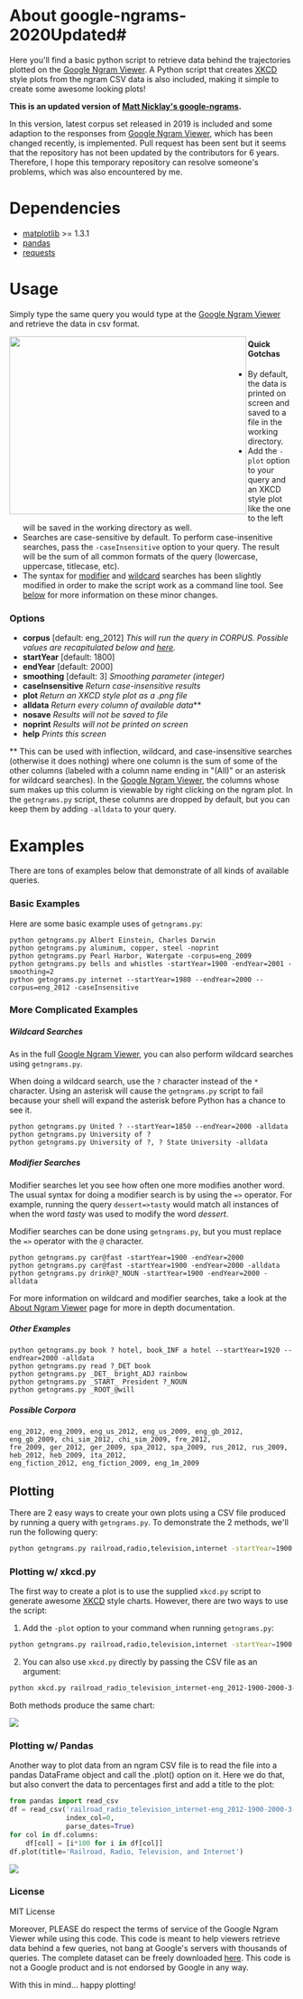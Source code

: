 # About google-ngrams-2020Updated#

Here you'll find a basic python script to retrieve data behind the trajectories plotted on the [Google Ngram Viewer](http://books.google.com/ngrams). A Python script that creates [XKCD](http://www.xkcd.com) style plots from the ngram CSV data is also included, making it simple to create some awesome looking plots!

**This is an updated version of [Matt Nicklay's google-ngrams](https://github.com/econpy/google-ngrams).** 

In this version, latest corpus set released in 2019 is included and some adaption to the responses from [Google Ngram Viewer](http://books.google.com/ngrams), which has been changed recently, is implemented. Pull request has been sent but it seems that the repository has not been updated by the contributors for 6 years. Therefore, I hope this temporary repository can resolve someone's problems, which was also encountered by me.

# Dependencies

* [matplotlib](http://github.com/matplotlib/matplotlib) >= 1.3.1
* [pandas](http://github.com/pydata/pandas)
* [requests](http://github.com/kennethreitz/requests)


# Usage #

Simply type the same query you would type at the [Google Ngram Viewer](http://books.google.com/ngrams) and retrieve the data in csv format.

<img src="https://s3.amazonaws.com/ngramplots/xkcd_demo3.png" height="315" width="420" align="left">

#### Quick Gotchas ####

 * By default, the data is printed on screen and saved to a file in the working directory.
 * Add the `-plot` option to your query and an XKCD style plot like the one to the left will be saved in the working directory as well.
 * Searches are case-sensitive by default. To perform case-insenitive searches, pass the `-caseInsensitive` option to your query. The result will be the sum of all common formats of the query (lowercase, uppercase, titlecase, etc).
 * The syntax for [modifier](#modifier-searches) and [wildcard](#wildcard-searches) searches has been slightly modified in order to make the script work as a command line tool. See [below](#more-complicated-examples) for more information on these minor changes.


### Options ###
  * **corpus** [default: eng_2012] *This will run the query in CORPUS. Possible values are recapitulated below and [here](http://books.google.com/ngrams/info).*
  * **startYear** [default: 1800]
  * **endYear** [default: 2000]
  * **smoothing** [default: 3] *Smoothing parameter (integer)*
  * **caseInsensitive** *Return case-insensitive results*
  * **plot** *Return an XKCD style plot as a .png file*
  * **alldata** *Return every column of available data***
  * **nosave** *Results will not be saved to file*
  * **noprint** *Results will not be printed on screen*
  * **help** *Prints this screen*

\*\* This can be used with inflection, wildcard, and case-insensitive searches (otherwise it does nothing) where one column is the sum of some of the other columns (labeled with a column name ending in "(All)" or an asterisk for wildcard searches). In the [Google Ngram Viewer](http://books.google.com/ngrams), the columns whose sum makes up this column is viewable by right clicking on the ngram plot. In the `getngrams.py` script, these columns are dropped by default, but you can keep them by adding `-alldata` to your query.

# Examples #

There are tons of examples below that demonstrate of all kinds of available queries.

### Basic Examples ###

Here are some basic example uses of `getngrams.py`:

```
python getngrams.py Albert Einstein, Charles Darwin
python getngrams.py aluminum, copper, steel -noprint
python getngrams.py Pearl Harbor, Watergate -corpus=eng_2009
python getngrams.py bells and whistles -startYear=1900 -endYear=2001 -smoothing=2
python getngrams.py internet --startYear=1980 --endYear=2000 --corpus=eng_2012 -caseInsensitive
```

### More Complicated Examples ###

##### Wildcard Searches #####

As in the full [Google Ngram Viewer](http://books.google.com/ngrams), you can also perform wildcard searches using `getngrams.py`.

When doing a wildcard search, use the `?` character instead of the `*` character. Using an asterisk will cause the `getngrams.py` script to fail because your shell will expand the asterisk before Python has a chance to see it.

```
python getngrams.py United ? --startYear=1850 --endYear=2000 -alldata
python getngrams.py University of ?
python getngrams.py University of ?, ? State University -alldata
```

##### Modifier Searches #####

Modifier searches let you see how often one more modifies another word. The usual syntax for doing a modifier search is by using the `=>` operator. For example, running the query `dessert=>tasty` would match all instances of when the word *tasty* was used to modify the word *dessert*.

Modifier searches can be done using `getngrams.py`, but you must replace the `=>` operator with the `@` character.

```
python getngrams.py car@fast -startYear=1900 -endYear=2000
python getngrams.py car@fast -startYear=1900 -endYear=2000 -alldata
python getngrams.py drink@?_NOUN -startYear=1900 -endYear=2000 -alldata
```

For more information on wildcard and modifier searches, take a look at the [About Ngram Viewer](https://books.google.com/ngrams/info) page for more in depth documentation.

##### Other Examples #####

```
python getngrams.py book ? hotel, book_INF a hotel --startYear=1920 --endYear=2000 -alldata
python getngrams.py read ?_DET book
python getngrams.py _DET_ bright_ADJ rainbow
python getngrams.py _START_ President ?_NOUN
python getngrams.py _ROOT_@will
```

##### Possible Corpora #####

```
eng_2012, eng_2009, eng_us_2012, eng_us_2009, eng_gb_2012, eng_gb_2009, chi_sim_2012, chi_sim_2009, fre_2012,
fre_2009, ger_2012, ger_2009, spa_2012, spa_2009, rus_2012, rus_2009, heb_2012, heb_2009, ita_2012,
eng_fiction_2012, eng_fiction_2009, eng_1m_2009
```

## Plotting ##

There are 2 easy ways to create your own plots using a CSV file produced by running a query with `getngrams.py`. To demonstrate the 2 methods, we'll run the following query:

```bash
python getngrams.py railroad,radio,television,internet -startYear=1900 -endYear=2000 -caseInsensitive
```

### Plotting w/ xkcd.py ###

The first way to create a plot is to use the supplied `xkcd.py` script to generate awesome [XKCD](http://www.xkcd.com) style charts. However, there are two ways to use the script:

  1. Add the `-plot` option to your command when running `getngrams.py`:

  ```bash
  python getngrams.py railroad,radio,television,internet -startYear=1900 -endYear=2000 -plot -caseInsensitive
  ```

  2. You can also use `xkcd.py` directly by passing the CSV file as an argument:

  ```bash
  python xkcd.py railroad_radio_television_internet-eng_2012-1900-2000-3-caseInsensitive.csv
  ```

Both methods produce the same chart:

![](https://s3.amazonaws.com/ngramplots/xkcd_example.png)


### Plotting w/ Pandas ###

Another way to plot data from an ngram CSV file is to read the file into a pandas DataFrame object and call the .plot() option on it. Here we do that, but also convert the data to percentages first and add a title to the plot:

```python
from pandas import read_csv
df = read_csv('railroad_radio_television_internet-eng_2012-1900-2000-3-caseInsensitive.csv',
              index_col=0,
              parse_dates=True)
for col in df.columns:
    df[col] = [i*100 for i in df[col]]
df.plot(title='Railroad, Radio, Television, and Internet')
```

![](https://s3.amazonaws.com/ngramplots/pandas_simple.png)

### License ###
MIT License

Moreover, PLEASE do respect the terms of service of the Google Ngram Viewer while using this code. This code is meant to help viewers retrieve data behind a few queries, not bang at Google's servers with thousands of queries. The complete dataset can be freely downloaded [here](http://storage.googleapis.com/books/ngrams/books/datasetsv2.html). This code is not a Google product and is not endorsed by Google in any way.

With this in mind... happy plotting!
